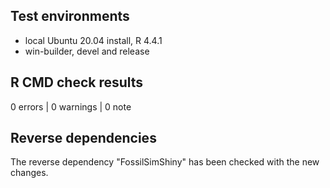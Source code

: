 ## Test environments
* local Ubuntu 20.04 install, R 4.4.1
* win-builder, devel and release

## R CMD check results

0 errors | 0 warnings | 0 note

## Reverse dependencies

The reverse dependency "FossilSimShiny" has been checked with the new changes.

